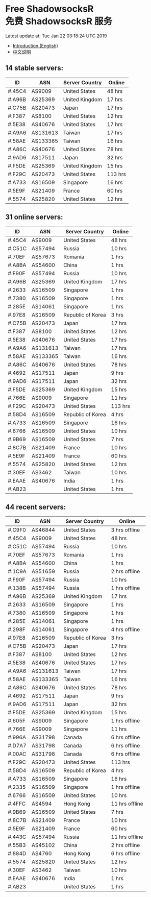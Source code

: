 # Free ShadowsocksR<br>免费 ShadowsocksR 服务

Latest update at: Tue Jan 22 03:18:24 UTC 2019

- [Introduction (English)](https://vision-network.readthedocs.io/en/latest/autossr/autossr.html)
- [中文说明](https://vision-network.readthedocs.io/zh_CN/latest/autossr/autossr.html)


## 14 stable servers:

| ID | ASN | Server Country | Online |
| ------ | ------ | ------ | ------ |
| #.45C4 | AS9009 | United States | 48 hrs |
| #.A96B | AS25369 | United Kingdom | 17 hrs |
| #.C75B | AS20473 | Japan | 17 hrs |
| #.F387 | AS8100 | United States | 12 hrs |
| #.5E38 | AS40676 | United States | 17 hrs |
| #.A9A6 | AS131613 | Taiwan | 17 hrs |
| #.58AE | AS133365 | Taiwan | 16 hrs |
| #.A86C | AS40676 | United States | 78 hrs |
| #.9AD6 | AS17511 | Japan | 32 hrs |
| #.F5DE | AS25369 | United Kingdom | 15 hrs |
| #.F29C | AS20473 | United States | 113 hrs |
| #.A733 | AS16509 | Singapore | 16 hrs |
| #.5E9F | AS21409 | France | 60 hrs |
| #.5574 | AS25820 | United States | 12 hrs |

## 31 online servers:

| ID | ASN | Server Country | Online |
| ------ | ------ | ------ | ------ |
| #.45C4 | AS9009 | United States | 48 hrs |
| #.C51C | AS57494 | Russia | 10 hrs |
| #.70EF | AS57673 | Romania | 1 hrs |
| #.A8BA | AS54600 | China | 1 hrs |
| #.F90F | AS57494 | Russia | 10 hrs |
| #.A96B | AS25369 | United Kingdom | 17 hrs |
| #.2633 | AS16509 | Singapore | 1 hrs |
| #.7380 | AS16509 | Singapore | 1 hrs |
| #.285E | AS14061 | Singapore | 1 hrs |
| #.97E8 | AS16509 | Republic of Korea | 3 hrs |
| #.C75B | AS20473 | Japan | 17 hrs |
| #.F387 | AS8100 | United States | 12 hrs |
| #.5E38 | AS40676 | United States | 17 hrs |
| #.A9A6 | AS131613 | Taiwan | 17 hrs |
| #.58AE | AS133365 | Taiwan | 16 hrs |
| #.A86C | AS40676 | United States | 78 hrs |
| #.4692 | AS17511 | Japan | 9 hrs |
| #.9AD6 | AS17511 | Japan | 32 hrs |
| #.F5DE | AS25369 | United Kingdom | 15 hrs |
| #.766E | AS9009 | Singapore | 11 hrs |
| #.F29C | AS20473 | United States | 113 hrs |
| #.58D4 | AS16509 | Republic of Korea | 4 hrs |
| #.A733 | AS16509 | Singapore | 16 hrs |
| #.6766 | AS16509 | United States | 10 hrs |
| #.9B69 | AS16509 | United States | 7 hrs |
| #.8C7B | AS21409 | France | 10 hrs |
| #.5E9F | AS21409 | France | 60 hrs |
| #.5574 | AS25820 | United States | 12 hrs |
| #.30EF | AS3462 | Taiwan | 10 hrs |
| #.EAAE | AS40676 | India | 1 hrs |
| #.AB23 |  | United States | 1 hrs |

## 44 recent servers:

| ID | ASN | Server Country | Online |
| ------ | ------ | ------ | ------ |
| #.C9F0 | AS46844 | United States | 3 hrs offline |
| #.45C4 | AS9009 | United States | 48 hrs |
| #.C51C | AS57494 | Russia | 10 hrs |
| #.70EF | AS57673 | Romania | 1 hrs |
| #.A8BA | AS54600 | China | 1 hrs |
| #.1C9A | AS51659 | Russia | 2 hrs offline |
| #.F90F | AS57494 | Russia | 10 hrs |
| #.138B | AS57494 | Russia | 1 hrs offline |
| #.A96B | AS25369 | United Kingdom | 17 hrs |
| #.2633 | AS16509 | Singapore | 1 hrs |
| #.7380 | AS16509 | Singapore | 1 hrs |
| #.285E | AS14061 | Singapore | 1 hrs |
| #.298F | AS14061 | Singapore | 4 hrs offline |
| #.97E8 | AS16509 | Republic of Korea | 3 hrs |
| #.C75B | AS20473 | Japan | 17 hrs |
| #.F387 | AS8100 | United States | 12 hrs |
| #.5E38 | AS40676 | United States | 17 hrs |
| #.A9A6 | AS131613 | Taiwan | 17 hrs |
| #.58AE | AS133365 | Taiwan | 16 hrs |
| #.A86C | AS40676 | United States | 78 hrs |
| #.4692 | AS17511 | Japan | 9 hrs |
| #.9AD6 | AS17511 | Japan | 32 hrs |
| #.F5DE | AS25369 | United Kingdom | 15 hrs |
| #.605F | AS9009 | Singapore | 1 hrs offline |
| #.766E | AS9009 | Singapore | 11 hrs |
| #.996A | AS31798 | Canada | 6 hrs offline |
| #.D7A7 | AS31798 | Canada | 6 hrs offline |
| #.00AC | AS31798 | Canada | 6 hrs offline |
| #.F29C | AS20473 | United States | 113 hrs |
| #.58D4 | AS16509 | Republic of Korea | 4 hrs |
| #.A733 | AS16509 | Singapore | 16 hrs |
| #.2335 | AS16509 | Singapore | 1 hrs offline |
| #.6766 | AS16509 | United States | 10 hrs |
| #.4FFC | AS4594 | Hong Kong | 11 hrs offline |
| #.9B69 | AS16509 | United States | 7 hrs |
| #.8C7B | AS21409 | France | 10 hrs |
| #.5E9F | AS21409 | France | 60 hrs |
| #.443C | AS57494 | Russia | 11 hrs offline |
| #.55B3 | AS45102 | China | 2 hrs offline |
| #.884D | AS4760 | Hong Kong | 6 hrs offline |
| #.5574 | AS25820 | United States | 12 hrs |
| #.30EF | AS3462 | Taiwan | 10 hrs |
| #.EAAE | AS40676 | India | 1 hrs |
| #.AB23 |  | United States | 1 hrs |


